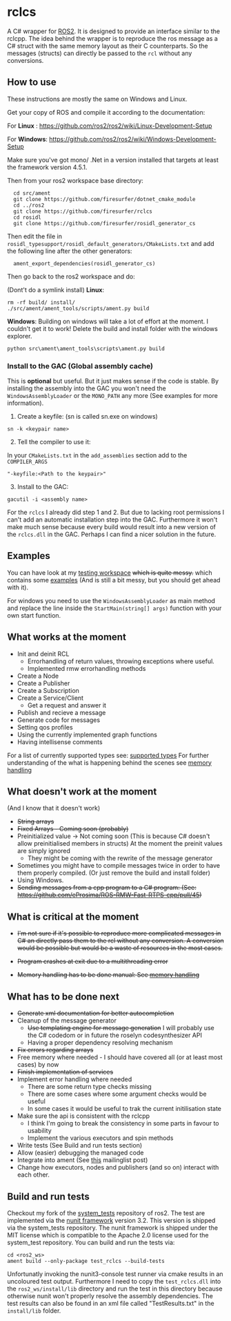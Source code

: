 # rclcs

A C# wrapper for [ROS2](https://github.com/ros2). It is designed to provide an interface similar to the rclcpp.
The idea behind the wrapper is to reproduce the ros message as a C# struct with the same memory layout as their C counterparts.
So the messages (structs) can directly be passed to the `rcl` without any conversions. 

## How to use

These instructions are mostly the same on Windows and Linux. 

Get your copy of ROS and compile it according to the documentation:

For __Linux__ : https://github.com/ros2/ros2/wiki/Linux-Development-Setup

For __Windows__: https://github.com/ros2/ros2/wiki/Windows-Development-Setup

Make sure you've got mono/ .Net in a version installed that targets at least the framework version 4.5.1.

Then from your ros2 workspace base directory:
```
  cd src/ament
  git clone https://github.com/firesurfer/dotnet_cmake_module
  cd ../ros2
  git clone https://github.com/firesurfer/rclcs
  cd rosidl
  git clone https://github.com/firesurfer/rosidl_generator_cs
```
Then edit the file in `rosidl_typesupport/rosidl_default_generators/CMakeLists.txt` and add the following line after the other generators:
```
  ament_export_dependencies(rosidl_generator_cs)
```

Then go back to the ros2 workspace and do:

(Dont't do a symlink install)
__Linux__:
```
rm -rf build/ install/
./src/ament/ament_tools/scripts/ament.py build

``` 

__Windows__: Building on windows will take a lot of effort at the moment. I couldn't get it to work!
Delete the build and install folder with the windows explorer.

```
python src\ament\ament_tools\scripts\ament.py build
```


### Install to the GAC (Global assembly cache)

This is __optional__ but useful. But it just makes sense if the code is stable. By installing the assembly into the GAC you won't need the `WindowsAssemblyLoader` or the `MONO_PATH` any more (See examples for more information).

1. Create a keyfile:
(sn is called sn.exe on windows)

```
sn -k <keypair name>
```

2. Tell the compiler to use it:

In your `CMakeLists.txt` in the `add_assemblies` section add to the `COMPILER_ARGS`
```
"-keyfile:<Path to the keypair>"

```

3. Install to the GAC:

```
gacutil -i <assembly name>
```

For the `rclcs` I already did step 1 and 2. But due to lacking root permissions I can't add an automatic installation step into the GAC. Furthermore it won't make much sense because every build would result into a new version of the `rclcs.dll` in the GAC. Perhaps I can find a nicer solution in the future.
 
## Examples

You can have look at my [testing workspace](https://github.com/firesurfer/rclcs_testing_ws) ~~which is quite messy.~~ which contains some [examples](https://github.com/firesurfer/rclcs_testing_ws/tree/master/src/test_cs/test_cs/Examples) (And is still a bit messy, but you should get ahead with it).

For windows you need to use the `WindowsAssemblyLoader` as main method and replace the line inside the `StartMain(string[] args)` function with your own start function.


## What works at the moment

* Init and deinit RCL
	* Errorhandling of return values, throwing exceptions where useful.
	* Implemented rmw errorhandling methods
* Create a Node
* Create a Publisher
* Create a Subscription
* Create a Service/Client
	* Get a request and answer it
* Publish and recieve a  message 
* Generate code for messages 
* Setting qos profiles
* Using the currently implemented graph functions
* Having intellisense comments

For a list of currently supported types see: [supported types](doc/SupportedTypes.md)
For further understanding of the what is happening behind the scenes see [memory handling](/doc/MemoryHandling.md)

## What doesn't work at the moment
(And I know that it doesn't work)

* ~~String arrays~~
* ~~Fixed Arrays - Coming soon (probably)~~
* Preinitialized value -> Not coming soon (This is because C# doesn't allow preinitialised members in structs) At the moment the preinit values are simply ignored
	* They might be coming with the rewrite of the message generator
* Sometimes you might have to compile messages twice in order to have them properly compiled. (Or just remove the build and install folder)
* Using Windows. 
* ~~Sending messages from a cpp program to a C# program: (See: https://github.com/eProsima/ROS-RMW-Fast-RTPS-cpp/pull/45)~~

## What is critical at the moment

* ~~I'm not sure if it's possible to reproduce more complicated messages in C# an directly pass them to the rcl without any conversion. A conversion would be possible but would be a waste of resources in the most cases.~~

* ~~Program crashes at exit due to a multithreading error~~ 
* ~~Memory handling has to be done manual: See [memory handling](/doc/MemoryHandling.md)~~

## What has to be done next

* ~~Generate xml documentation for better autocompletion~~
* Cleanup of the message generator
   * ~~Use templating engine for message generation~~ I will probably use the C# codedom or in future the roselyn codesynthesizer API
   * Having a proper dependency resolving mechanism
* ~~Fix errors regarding arrays~~
* Free memory where needed - I should have covered all (or at least most cases) by now
* ~~Finish implementation of services~~
* Implement error handling where needed
	* There are some return type checks missing
	* There are some cases where some argument checks would be useful
	* In some cases it would be useful to trak the current initilisation state
* Make sure the api is consistent with the rclcpp
	* I think I'm going to break the consistency in some parts in favour to usability
	* Implement the various executors and spin methods
* Write tests (See Build and run tests section)
* Allow (easier) debugging the managed code
* Integrate into ament (See [this](https://groups.google.com/d/msg/ros-sig-ng-ros/MN_N_SunrjA/wuEUYOXxEwAJ) mailinglist post)
* Change how executors, nodes and publishers (and so on) interact with each other. 

## Build and run tests

Checkout my fork of the [system_tests](https://github.com/firesurfer/system_tests) repository of ros2.
The test are implemented via the [nunit framework](https://github.com/nunit/docs/wiki/NUnit-Documentation) version 3.2. 
This version is shipped via the system_tests repository. The nunit framework is shipped under the MIT license which is compatible to the 
Apache 2.0 license used for the system_test repository. 
You can build and run the tests via:

```
cd <ros2_ws>
ament build --only-package test_rclcs --build-tests
```

Unfortunatly invoking the nunit3-console test runner via cmake results in an uncoloured test output. Furthermore I need to copy the `test_rclcs.dll` into the 
`ros2_ws/install/lib` directory and run the test in this directory because otherwise nunit won't properly resolve the assembly dependencies. 
The test results can also be found in an xml file called "TestResults.txt" in the `install/lib` folder.

